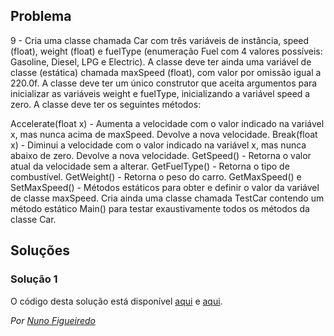 ## Problema

9 - Cria uma classe chamada Car com três variáveis de instância, speed (float),
weight (float) e fuelType (enumeração Fuel com 4 valores possíveis: Gasoline,
Diesel, LPG e Electric). A classe deve ter ainda uma variável de classe (estática)
chamada maxSpeed (float), com valor por omissão igual a 220.0f. A classe deve ter
um único construtor que aceita argumentos para inicializar as variáveis weight e
fuelType, inicializando a variável speed a zero. A classe deve ter os seguintes métodos:

Accelerate(float x) - Aumenta a velocidade com o valor indicado na variável x,
mas nunca acima de maxSpeed. Devolve a nova velocidade.
Break(float x) - Diminui a velocidade com o valor indicado na variável x, mas
nunca abaixo de zero. Devolve a nova velocidade.
GetSpeed() - Retorna o valor atual da velocidade sem a alterar.
GetFuelType() - Retorna o tipo de combustível.
GetWeight() - Retorna o peso do carro.
GetMaxSpeed() e SetMaxSpeed() - Métodos estáticos para obter e definir o valor
da variável de classe maxSpeed.
Cria ainda uma classe chamada TestCar contendo um método estático Main() para
testar exaustivamente todos os métodos da classe Car.

## Soluções

### Solução 1

O código desta solução está disponível [aqui](09/Car.cs) e [aqui](09/TestCar.cs).

*Por [Nuno Figueiredo](https://github.com/Figas123)*